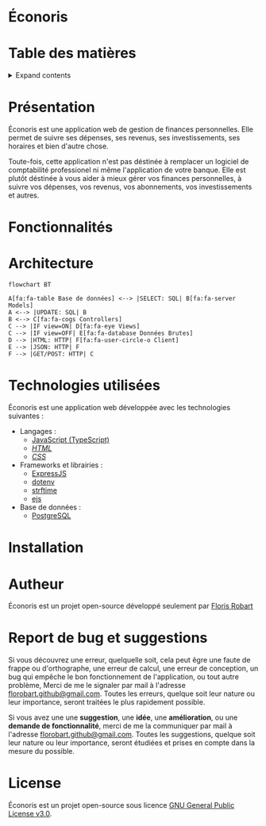 # Éconoris

# Table des matières

<details>
<summary>Expand contents</summary>

- [Éconoris](#éconoris)
- [Table des matières](#table-des-matières)
- [Présentation](#présentation)
- [Fonctionnalités](#fonctionnalités)
- [Architecture](#architecture)
- [Technologies utilisées](#technologies-utilisées)
- [Installation](#installation)
- [Autheur](#autheur)
- [Report de bug et suggestions](#report-de-bug-et-suggestions)
- [License](#license)

</details>

# Présentation

Éconoris est une application web de gestion de finances personnelles. Elle permet de suivre ses dépenses, ses revenus, ses investissements, ses horaires et bien d'autre chose.

Toute-fois, cette application n'est pas déstinée à remplacer un logiciel de comptabilité professionel ni même l'application de votre banque. Elle est plutôt déstinée à vous aider à mieux gérer vos finances personnelles, à suivre vos dépenses, vos revenus, vos abonnements, vos investissements et autres.

# Fonctionnalités

# Architecture

```mermaid
flowchart BT

A[fa:fa-table Base de données] <--> |SELECT: SQL| B[fa:fa-server Models]
A <--> |UPDATE: SQL| B
B <--> C[fa:fa-cogs Controllers]
C --> |IF view=ON| D[fa:fa-eye Views]
C --> |IF view=OFF| E[fa:fa-database Données Brutes]
D --> |HTML: HTTP| F[fa:fa-user-circle-o Client]
E --> |JSON: HTTP| F
F --> |GET/POST: HTTP| C
```

# Technologies utilisées

Éconoris est une application web développée avec les technologies suivantes :

- Langages :
  - [JavaScript (TypeScript)](https://developer.mozilla.org/fr/docs/Web/JavaScript)
  - [*HTML*](https://developer.mozilla.org/fr/docs/Web/HTML)
  - [*CSS*](https://developer.mozilla.org/fr/docs/Web/CSS)
- Frameworks et librairies :
  - [ExpressJS](https://www.npmjs.com/package/express)
  - [dotenv](https://www.npmjs.com/package/dotenv)
  - [strftime](https://www.npmjs.com/package/strftime)
  - [ejs](https://www.npmjs.com/package/ejs)
- Base de données :
  - [PostgreSQL](https://www.postgresql.org/)

# Installation

# Autheur

Éconoris est un projet open-source développé seulement par [Floris Robart](https://florobart.github.io/)

# Report de bug et suggestions

Si vous découvrez une erreur, quelquelle soit, cela peut êgre une faute de frappe ou d'orthographe, une erreur de calcul, une erreur de conception, un bug qui empêche le bon fonctionnement de l'application, ou tout autre problème, Merci de me le signaler par mail à l'adresse [florobart.github@gmail.com](mailto:florobart.github@gmail.com). Toutes les erreurs, quelque soit leur nature ou leur importance, seront traitées le plus rapidement possible.

Si vous avez une une **suggestion**, une **idée**, une **amélioration**, ou une **demande de fonctionnalité**, merci de me la communiquer par mail à l'adresse [florobart.github@gmail.com](mailto:florobart.github@gmail.com). Toutes les suggestions, quelque soit leur nature ou leur importance, seront étudiées et prises en compte dans la mesure du possible.

# License

Éconoris est un projet open-source sous licence [GNU General Public License v3.0](https://opensource.org/licenses/GPL-3.0).
